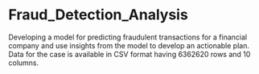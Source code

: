 # Fraud_Detection_Analysis
Developing a model for predicting fraudulent transactions for a financial company and use insights from the model to develop an actionable plan. Data for the case is available in CSV format having 6362620 rows and 10 columns.
